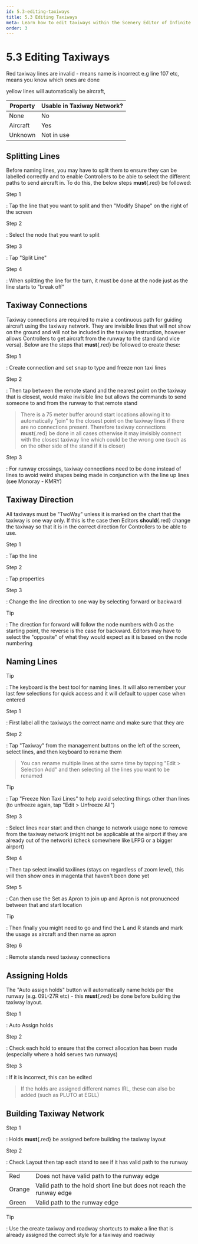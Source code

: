 ```yaml
---
id: 5.3-editing-taxiways
title: 5.3 Editing Taxiways
meta: Learn how to edit taxiways within the Scenery Editor of Infinite Flight.
order: 3
---
```




# 5.3 Editing Taxiways



Red taxiway lines are invalid - means name is incorrect e.g line 107 etc, means you know which ones are done





yellow lines will automatically be aircraft, 



| Property | Usable in Taxiway Network? |
| -------- | -------------------------- |
| None     | No                         |
| Aircraft | Yes                        |
| Unknown  | Not in use                 |



## Splitting Lines

Before naming lines, you may have to split them to ensure they can be labelled correctly and to enable Controllers to be able to select the different paths to send aircraft in. To do this, the below steps **must**{.red} be followed:



Step 1

: Tap the line that you want to split and then "Modify Shape" on the right of the screen



Step 2

: Select the node that you want to split



Step 3

: Tap "Split Line"



Step 4

: When splitting the line for the turn, it must be done at the node just as the line starts to "break off"



## Taxiway Connections

Taxiway connections are required to make a continuous path for guiding aircraft using the taxiway network. They are invisible lines that will not show on the ground and will not be included in the taxiway instruction, however allows Controllers to get aircraft from the runway to the stand (and vice versa). Below are the steps that **must**{.red} be followed to create these:



Step 1

: Create connection and set snap to type and freeze non taxi lines



Step 2

: Then tap between the remote stand and the nearest point on the taxiway that is closest, would make invisible line but allows the commands to send someone to and from the runway to that remote stand



> There is a 75 meter buffer around start locations allowing it to automatically "join" to the closest point on the taxiway lines if there are no connections present.  Therefore taxiway connections **must**{.red} be done in all cases otherwise it may invisibly connect with the closest taxiway line which could be the wrong one (such as on the other side of the stand if it is closer)



Step 3

: For runway crossings, taxiway connections need to be done instead of lines to avoid weird shapes being made in conjunction with the line up lines (see Monoray - KMRY)



## Taxiway Direction

All taxiways must be "TwoWay" unless it is marked on the chart that the taxiway is one way only. If this is the case then Editors **should**{.red} change the taxiway so that it is in the correct direction for Controllers to be able to use. 



Step 1

: Tap the line



Step 2

: Tap properties



Step 3

: Change the line direction to one way by selecting forward or backward



Tip

: The direction for forward will follow the node numbers with 0 as the starting point, the reverse is the case for backward. Editors may have to select the "opposite" of what they would expect as it is based on the node numbering



## Naming Lines



Tip

: The keyboard is the best tool for naming lines. It will also remember your last few selections for quick access and it will default to upper case when entered



Step 1

: First label all the taxiways the correct name and make sure that they are 



Step 2

: Tap "Taxiway" from the management buttons on the left of the screen, select lines, and then keyboard to rename them 



> You can rename multiple lines at the same time by tapping "Edit > Selection Add" and then selecting all the lines you want to be renamed



Tip

: Tap "Freeze Non Taxi Lines" to help avoid selecting things other than lines (to unfreeze again, tap "Edit > Unfreeze All")



Step 3

: Select lines near start and then change to network usage none to remove from the taxiway network (might not be applicable at the airport if they are already out of the network) (check somewhere like LFPG or a bigger airport)



Step 4

: Then tap select invalid taxilines (stays on regardless of zoom level), this will then show ones in magenta that haven't been done yet



Step 5

: Can then use the Set as Apron to join up and Apron is not pronucnced between that and start location



Tip

: Then finally you might need to go and find the L and R stands and mark the usage as aircraft and then name as apron



Step 6

: Remote stands need taxiway connections 



## Assigning Holds

The "Auto assign holds" button will automatically name holds per the runway (e.g. 09L-27R etc) - this **must**{.red} be done before building the taxiway layout.



Step 1

: Auto Assign holds



Step 2

: Check each hold to ensure that the correct allocation has been made (especially where a hold serves two runways)



Step 3

: If it is incorrect, this can be edited 



>  If the holds are assigned different names IRL, these can also be added (such as PLUTO at EGLL)



## Building Taxiway Network



Step 1

: Holds **must**{.red} be assigned before building the taxiway layout



Step 2

: Check Layout then tap each stand to see if it has valid path to the runway

|        |                                                              |
| ------ | ------------------------------------------------------------ |
| Red    | Does not have valid path to the runway edge                  |
| Orange | Valid path to the hold short line but does not reach the runway edge |
| Green  | Valid path to the runway edge                                |



Tip

: Use the create taxiway and roadway shortcuts to make a line that is already assigned the correct style for a taxiway and roadway
